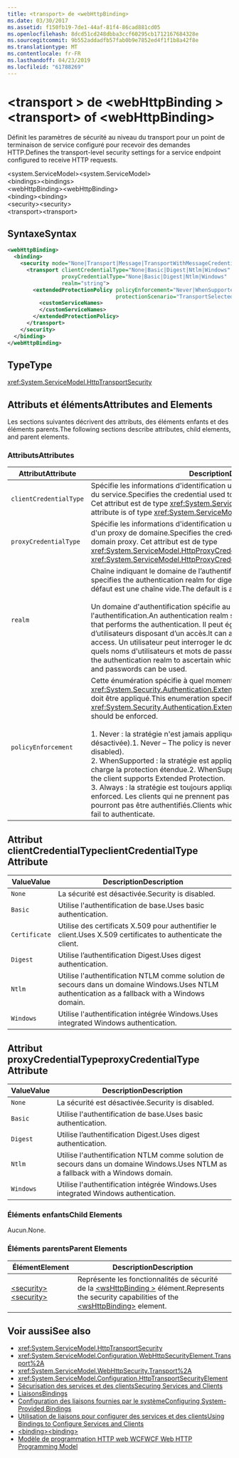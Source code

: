 ```yaml
---
title: <transport> de <webHttpBinding>
ms.date: 03/30/2017
ms.assetid: f150fb19-7de1-44af-81f4-86cad881cd05
ms.openlocfilehash: 8dcd51cd248dbba3ccf60295cb1712167684328e
ms.sourcegitcommit: 9b552addadfb57fab0b9e7852ed4f1f1b8a42f8e
ms.translationtype: MT
ms.contentlocale: fr-FR
ms.lasthandoff: 04/23/2019
ms.locfileid: "61788269"
---
```

# <a name="transport-of-webhttpbinding"></a><span data-ttu-id="63a93-102">\<transport > de \<webHttpBinding ></span><span class="sxs-lookup"><span data-stu-id="63a93-102">\<transport> of \<webHttpBinding></span></span>
<span data-ttu-id="63a93-103">Définit les paramètres de sécurité au niveau du transport pour un point de terminaison de service configuré pour recevoir des demandes HTTP.</span><span class="sxs-lookup"><span data-stu-id="63a93-103">Defines the transport-level security settings for a service endpoint configured to receive HTTP requests.</span></span>  
  
 <span data-ttu-id="63a93-104">\<system.ServiceModel></span><span class="sxs-lookup"><span data-stu-id="63a93-104">\<system.ServiceModel></span></span>  
<span data-ttu-id="63a93-105">\<bindings></span><span class="sxs-lookup"><span data-stu-id="63a93-105">\<bindings></span></span>  
<span data-ttu-id="63a93-106">\<webHttpBinding></span><span class="sxs-lookup"><span data-stu-id="63a93-106">\<webHttpBinding></span></span>  
<span data-ttu-id="63a93-107">\<binding></span><span class="sxs-lookup"><span data-stu-id="63a93-107">\<binding></span></span>  
<span data-ttu-id="63a93-108">\<security></span><span class="sxs-lookup"><span data-stu-id="63a93-108">\<security></span></span>  
<span data-ttu-id="63a93-109">\<transport></span><span class="sxs-lookup"><span data-stu-id="63a93-109">\<transport></span></span>  
  
## <a name="syntax"></a><span data-ttu-id="63a93-110">Syntaxe</span><span class="sxs-lookup"><span data-stu-id="63a93-110">Syntax</span></span>  
  
```xml  
<webHttpBinding>
  <binding>
    <security mode="None|Transport|Message|TransportWithMessageCredential|TransportCredentialOnly">
      <transport clientCredentialType="None|Basic|Digest|Ntlm|Windows"
                 proxyCredentialType="None|Basic|Digest|Ntlm|Windows"
                 realm="string">
        <extendedProtectionPolicy policyEnforcement="Never|WhenSupported|Always"
                                  protectionScenario="TransportSelected|TrustedProxy">
          <customServiceNames>
          </customServiceNames>
        </extendedProtectionPolicy>
      </transport>
    </security>
  </binding>
</webHttpBinding>
```  
  
## <a name="type"></a><span data-ttu-id="63a93-111">Type</span><span class="sxs-lookup"><span data-stu-id="63a93-111">Type</span></span>  
 <xref:System.ServiceModel.HttpTransportSecurity>  
  
## <a name="attributes-and-elements"></a><span data-ttu-id="63a93-112">Attributs et éléments</span><span class="sxs-lookup"><span data-stu-id="63a93-112">Attributes and Elements</span></span>  
 <span data-ttu-id="63a93-113">Les sections suivantes décrivent des attributs, des éléments enfants et des éléments parents.</span><span class="sxs-lookup"><span data-stu-id="63a93-113">The following sections describe attributes, child elements, and parent elements.</span></span>  
  
### <a name="attributes"></a><span data-ttu-id="63a93-114">Attributs</span><span class="sxs-lookup"><span data-stu-id="63a93-114">Attributes</span></span>  
  
|<span data-ttu-id="63a93-115">Attribut</span><span class="sxs-lookup"><span data-stu-id="63a93-115">Attribute</span></span>|<span data-ttu-id="63a93-116">Description</span><span class="sxs-lookup"><span data-stu-id="63a93-116">Description</span></span>|  
|---------------|-----------------|  
|`clientCredentialType`|<span data-ttu-id="63a93-117">Spécifie les informations d'identification utilisées pour authentifier le client auprès du service.</span><span class="sxs-lookup"><span data-stu-id="63a93-117">Specifies the credential used to authenticate the client to the service.</span></span> <span data-ttu-id="63a93-118">Cet attribut est de type <xref:System.ServiceModel.HttpClientCredentialType>.</span><span class="sxs-lookup"><span data-stu-id="63a93-118">This attribute is of type <xref:System.ServiceModel.HttpClientCredentialType>.</span></span>|  
|`proxyCredentialType`|<span data-ttu-id="63a93-119">Spécifie les informations d'identification utilisées pour authentifier le client auprès d'un proxy de domaine.</span><span class="sxs-lookup"><span data-stu-id="63a93-119">Specifies the credential used to authenticate the client to a domain proxy.</span></span> <span data-ttu-id="63a93-120">Cet attribut est de type <xref:System.ServiceModel.HttpProxyCredentialType>.</span><span class="sxs-lookup"><span data-stu-id="63a93-120">This attribute is of type <xref:System.ServiceModel.HttpProxyCredentialType>.</span></span>|  
|`realm`|<span data-ttu-id="63a93-121">Chaîne indiquant le domaine de l’authentification de base ou Digest.</span><span class="sxs-lookup"><span data-stu-id="63a93-121">A string that specifies the authentication realm for digest or basic authentication.</span></span> <span data-ttu-id="63a93-122">La valeur par défaut est une chaîne vide.</span><span class="sxs-lookup"><span data-stu-id="63a93-122">The default is an empty string.</span></span><br /><br /> <span data-ttu-id="63a93-123">Un domaine d'authentification spécifie au moins le nom de l'hôte qui exécute l'authentification.</span><span class="sxs-lookup"><span data-stu-id="63a93-123">An authentication realm specifies at least the name of the host that performs the authentication.</span></span> <span data-ttu-id="63a93-124">Il peut également spécifier une collection d’utilisateurs disposant d’un accès.</span><span class="sxs-lookup"><span data-stu-id="63a93-124">It can also specify a collection of users that has access.</span></span> <span data-ttu-id="63a93-125">Un utilisateur peut interroger le domaine d'authentification pour vérifier quels noms d'utilisateurs et mots de passe peuvent être utilisés.</span><span class="sxs-lookup"><span data-stu-id="63a93-125">A user can query the authentication realm to ascertain which one of the several possible usernames and passwords can be used.</span></span>|  
|`policyEnforcement`|<span data-ttu-id="63a93-126">Cette énumération spécifie à quel moment <xref:System.Security.Authentication.ExtendedProtection.ExtendedProtectionPolicy> doit être appliqué.</span><span class="sxs-lookup"><span data-stu-id="63a93-126">This enumeration specifies when the <xref:System.Security.Authentication.ExtendedProtection.ExtendedProtectionPolicy> should be enforced.</span></span><br /><br /> <span data-ttu-id="63a93-127">1.  Never : la stratégie n'est jamais appliquée (la protection étendue est désactivée).</span><span class="sxs-lookup"><span data-stu-id="63a93-127">1.  Never – The policy is never enforced (Extended Protection is disabled).</span></span><br /><span data-ttu-id="63a93-128">2.  WhenSupported : la stratégie est appliquée uniquement si le client prend en charge la protection étendue.</span><span class="sxs-lookup"><span data-stu-id="63a93-128">2.  WhenSupported – The policy is enforced only if the client supports Extended Protection.</span></span><br /><span data-ttu-id="63a93-129">3.  Always : la stratégie est toujours appliquée.</span><span class="sxs-lookup"><span data-stu-id="63a93-129">3.  Always – The policy is always enforced.</span></span> <span data-ttu-id="63a93-130">Les clients qui ne prennent pas en charge la protection étendue ne pourront pas être authentifiés.</span><span class="sxs-lookup"><span data-stu-id="63a93-130">Clients which don’t support Extended Protection will fail to authenticate.</span></span>|  
  
## <a name="clientcredentialtype-attribute"></a><span data-ttu-id="63a93-131">Attribut clientCredentialType</span><span class="sxs-lookup"><span data-stu-id="63a93-131">clientCredentialType Attribute</span></span>  
  
|<span data-ttu-id="63a93-132">Value</span><span class="sxs-lookup"><span data-stu-id="63a93-132">Value</span></span>|<span data-ttu-id="63a93-133">Description</span><span class="sxs-lookup"><span data-stu-id="63a93-133">Description</span></span>|  
|-----------|-----------------|  
|`None`|<span data-ttu-id="63a93-134">La sécurité est désactivée.</span><span class="sxs-lookup"><span data-stu-id="63a93-134">Security is disabled.</span></span>|  
|`Basic`|<span data-ttu-id="63a93-135">Utilise l'authentification de base.</span><span class="sxs-lookup"><span data-stu-id="63a93-135">Uses basic authentication.</span></span>|  
|`Certificate`|<span data-ttu-id="63a93-136">Utilise des certificats X.509 pour authentifier le client.</span><span class="sxs-lookup"><span data-stu-id="63a93-136">Uses X.509 certificates to authenticate the client.</span></span>|  
|`Digest`|<span data-ttu-id="63a93-137">Utilise l’authentification Digest.</span><span class="sxs-lookup"><span data-stu-id="63a93-137">Uses digest authentication.</span></span>|  
|`Ntlm`|<span data-ttu-id="63a93-138">Utilise l'authentification NTLM comme solution de secours dans un domaine Windows.</span><span class="sxs-lookup"><span data-stu-id="63a93-138">Uses NTLM authentication as a fallback with a Windows domain.</span></span>|  
|`Windows`|<span data-ttu-id="63a93-139">Utilise l'authentification intégrée Windows.</span><span class="sxs-lookup"><span data-stu-id="63a93-139">Uses integrated Windows authentication.</span></span>|  
  
## <a name="proxycredentialtype-attribute"></a><span data-ttu-id="63a93-140">Attribut proxyCredentialType</span><span class="sxs-lookup"><span data-stu-id="63a93-140">proxyCredentialType Attribute</span></span>  
  
|<span data-ttu-id="63a93-141">Value</span><span class="sxs-lookup"><span data-stu-id="63a93-141">Value</span></span>|<span data-ttu-id="63a93-142">Description</span><span class="sxs-lookup"><span data-stu-id="63a93-142">Description</span></span>|  
|-----------|-----------------|  
|`None`|<span data-ttu-id="63a93-143">La sécurité est désactivée.</span><span class="sxs-lookup"><span data-stu-id="63a93-143">Security is disabled.</span></span>|  
|`Basic`|<span data-ttu-id="63a93-144">Utilise l'authentification de base.</span><span class="sxs-lookup"><span data-stu-id="63a93-144">Uses basic authentication.</span></span>|  
|`Digest`|<span data-ttu-id="63a93-145">Utilise l’authentification Digest.</span><span class="sxs-lookup"><span data-stu-id="63a93-145">Uses digest authentication.</span></span>|  
|`Ntlm`|<span data-ttu-id="63a93-146">Utilise l'authentification NTLM comme solution de secours dans un domaine Windows.</span><span class="sxs-lookup"><span data-stu-id="63a93-146">Uses NTLM as a fallback with a Windows domain.</span></span>|  
|`Windows`|<span data-ttu-id="63a93-147">Utilise l'authentification intégrée Windows.</span><span class="sxs-lookup"><span data-stu-id="63a93-147">Uses integrated Windows authentication.</span></span>|  
  
### <a name="child-elements"></a><span data-ttu-id="63a93-148">Éléments enfants</span><span class="sxs-lookup"><span data-stu-id="63a93-148">Child Elements</span></span>  
 <span data-ttu-id="63a93-149">Aucun.</span><span class="sxs-lookup"><span data-stu-id="63a93-149">None.</span></span>  
  
### <a name="parent-elements"></a><span data-ttu-id="63a93-150">Éléments parents</span><span class="sxs-lookup"><span data-stu-id="63a93-150">Parent Elements</span></span>  
  
|<span data-ttu-id="63a93-151">Élément</span><span class="sxs-lookup"><span data-stu-id="63a93-151">Element</span></span>|<span data-ttu-id="63a93-152">Description</span><span class="sxs-lookup"><span data-stu-id="63a93-152">Description</span></span>|  
|-------------|-----------------|  
|[<span data-ttu-id="63a93-153">\<security></span><span class="sxs-lookup"><span data-stu-id="63a93-153">\<security></span></span>](../../../../../docs/framework/configure-apps/file-schema/wcf/security-of-webhttpbinding.md)|<span data-ttu-id="63a93-154">Représente les fonctionnalités de sécurité de la [ \<wsHttpBinding >](../../../../../docs/framework/configure-apps/file-schema/wcf/wshttpbinding.md) élément.</span><span class="sxs-lookup"><span data-stu-id="63a93-154">Represents the security capabilities of the [\<wsHttpBinding>](../../../../../docs/framework/configure-apps/file-schema/wcf/wshttpbinding.md) element.</span></span>|  
  
## <a name="see-also"></a><span data-ttu-id="63a93-155">Voir aussi</span><span class="sxs-lookup"><span data-stu-id="63a93-155">See also</span></span>

- <xref:System.ServiceModel.HttpTransportSecurity>
- <xref:System.ServiceModel.Configuration.WebHttpSecurityElement.Transport%2A>
- <xref:System.ServiceModel.WebHttpSecurity.Transport%2A>
- <xref:System.ServiceModel.Configuration.HttpTransportSecurityElement>
- [<span data-ttu-id="63a93-156">Sécurisation des services et des clients</span><span class="sxs-lookup"><span data-stu-id="63a93-156">Securing Services and Clients</span></span>](../../../../../docs/framework/wcf/feature-details/securing-services-and-clients.md)
- [<span data-ttu-id="63a93-157">Liaisons</span><span class="sxs-lookup"><span data-stu-id="63a93-157">Bindings</span></span>](../../../../../docs/framework/wcf/bindings.md)
- [<span data-ttu-id="63a93-158">Configuration des liaisons fournies par le système</span><span class="sxs-lookup"><span data-stu-id="63a93-158">Configuring System-Provided Bindings</span></span>](../../../../../docs/framework/wcf/feature-details/configuring-system-provided-bindings.md)
- [<span data-ttu-id="63a93-159">Utilisation de liaisons pour configurer des services et des clients</span><span class="sxs-lookup"><span data-stu-id="63a93-159">Using Bindings to Configure Services and Clients</span></span>](../../../../../docs/framework/wcf/using-bindings-to-configure-services-and-clients.md)
- [<span data-ttu-id="63a93-160">\<binding></span><span class="sxs-lookup"><span data-stu-id="63a93-160">\<binding></span></span>](../../../../../docs/framework/misc/binding.md)
- [<span data-ttu-id="63a93-161">Modèle de programmation HTTP web WCF</span><span class="sxs-lookup"><span data-stu-id="63a93-161">WCF Web HTTP Programming Model</span></span>](../../../../../docs/framework/wcf/feature-details/wcf-web-http-programming-model.md)
